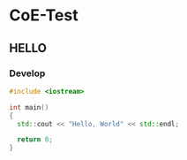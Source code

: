 CoE-Test
========

## HELLO
### Develop

```c++
#include <iostream>

int main()
{
  std::cout << "Hello, World" << std::endl;

  return 0;
}
```
